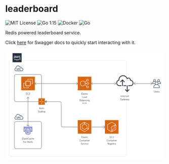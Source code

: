 # leaderboard
![MIT License](https://img.shields.io/github/license/beremaran/leaderboard) ![Go 1.15](https://img.shields.io/github/go-mod/go-version/beremaran/leaderboard) ![Docker](https://github.com/beremaran/leaderboard/workflows/Docker/badge.svg) ![Go](https://github.com/beremaran/leaderboard/workflows/Go/badge.svg)

Redis powered leaderboard service.

Click [here](http://leaderboard-v2-lb-ecs-tg-584908050.eu-central-1.elb.amazonaws.com/swagger/index.html) 
for Swagger docs to quickly start interacting with it.

![AWS Deployment Architecture](docs/arch.jpg)
